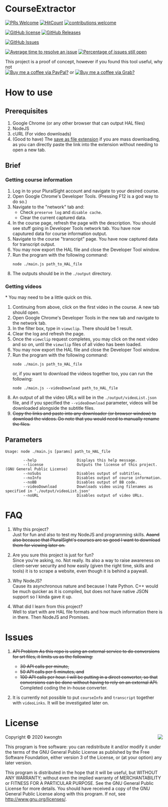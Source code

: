 # CourseExtractor
[![PRs Welcome](https://img.shields.io/badge/PRs-welcome-brightgreen.svg?style=flat-square)](http://makeapullrequest.com)
[![HitCount](http://hits.dwyl.com/kwongtn/CourseExtractor.svg)](http://hits.dwyl.com/kwongtn/CourseExtractor)
[![contributions welcome](https://img.shields.io/badge/contributions-welcome-brightgreen.svg?style=flat)](https://github.com/kwongtn/CourseExtractor/issues)

[![GitHub license](https://img.shields.io/badge/license-GPLv3-blue.svg)](https://raw.githubusercontent.com/kwongtn/CourseExtractor/LICENSE.MIT)
[![GitHub Releases](https://img.shields.io/github/release/kwongtn/CourseExtractor.svg)](https://github.com/kwongtn/CourseExtractor/releases)

[![GitHub Issues](https://img.shields.io/github/issues/kwongtn/CourseExtractor.svg)](http://github.com/kwongtn/CourseExtractor/issues)

[![Average time to resolve an issue](http://isitmaintained.com/badge/resolution/kwongtn/CourseExtractor.svg)](http://isitmaintained.com/project/kwongtn/CourseExtractor "Average time to resolve an issue")
[![Percentage of issues still open](http://isitmaintained.com/badge/open/kwongtn/CourseExtractor.svg)](http://isitmaintained.com/project/kwongtn/CourseExtractor "Percentage of issues still open")

This project is a proof of concept, however if you found this tool useful, why not  
[![Buy me a coffee via PayPal?](https://img.shields.io/badge/-Buy%20me%20a%20coffee%20via%20PayPal%3F-blue)](https://www.paypal.me/kwongtn)
or [![Buy me a coffee via Grab?](https://img.shields.io/badge/-Buy%20me%20a%20coffee%20via%20Grab%3F-brightgreen)](https://grab.onelink.me/2695613898?af_dp=grab%3A%2F%2Fopen%3FscreenType%3DTRANSFER%26method%3DQRCode%26pairingInfo%3DGPTransfere7564680797b4e32b1f2bb9ac17aa4cb)

# How to use
## Prerequisites
1. Google Chrome (or any other browser that can output HAL files)
1. NodeJS
1. cURL (For video downloads)
1. (Good to have) The [save as file extension](https://chrome.google.com/webstore/detail/save-as-file/iajmdojjjiapknggfnckblngginmjnbe) if you are mass downloading, as you can directly paste the link into the extension without needing to open a new tab.

## Brief
### Getting course information
1. Log in to your PluralSight account and navigate to your desired course.
1. Open Google Chrome's Developer Tools. (Pressing F12 is a god way to do so.)
1. Navigate to the "network" tab and:
    - Check `preserve log` and `disable cache`.
    - Clear the current captured data.
1. In the course page, refresh the page with the description. You should see stuff going in Developer Tools network tab. You have now caputured data for course information output.
1. Navigate to the course "transcript" page. You have now captured data for transcript output.
1. You may now export the HAL file and close the Developer Tool window.
1. Run the program with the following command: 
    ```
    node ./main.js path_to_HAL_file
    ```
1. The outputs should be in the `./output` directory.

### Getting videos
\* You may need to be a little quick on this.
1. Continuing from above, click on the first video in the course. A new tab should open.
1. Open Google Chrome's Developer Tools in the new tab and navigate to the network tab. 
1. In the filter box, type in `viewclip`. There should be 1 result.
1. Clear the log and refresh the page.
1. Once the `viewclip` request completes, you may click on the next video and so on, until the `viewclip` files of all video has been loaded.
1. You may now export the HAL file and close the Developer Tool window.
1. Run the program with the following command:
    ```
    node ./main.js path_to_HAL_file
    ```
    or, if you want to download the videos together too, you can run the following:
    ```
    node ./main.js --videoDownload path_to_HAL_file
    ```
1. An output of all the video URLs will be in the `./output/videoList.json` file, and if you specified the `--videoDownload` parameter, videos will be downloaded alongside the subtitle files.
1. <strike> Copy the links and paste into any downloader (or browser window) to download the videos. Do note that you would need to manually rename the files.</strike>


## Parameters
```
Usage: node ./main.js [params] path_to_HAL_file

        --help                  Displays this help message.
        --license               Outputs the license of this project. (GNU General Public License)
        --noSubs                Disables output of subtitles.
        --noInfo                Disables output of course information.
        --noBB                  Disables output of BB code.
        --videoDownload         Downloads video using filenames as specified in './output/videoList.json'
        --noURL                 Disables output of video URLs.

```

# FAQ
1. Why this project?\
    Just for fun and also to test my NodeJS and programming skills. <strike>Aaand also because that PluralSight's courses are so good I want to download them for viewing later on.</strike>

1. Are you sure this project is just for fun?\
    Since you're asking, no. Not really. Its also a way to raise awareness on client-server security and how easily (given the right time, skills and tools) it is to scrape a website, even though it is behind a paywall.

1. Why NodeJS?\
    Cause its asynchronous nature and because I hate Python. C++ would be much quicker as it is compiled, but does not have native JSON support so I kinda gave it up.

1. What did I learn from this project?\
    Well to start with are HAL file formats and how much information there is in there. Then NodeJS and Promises.

# Issues
1. <strike>API Problem
    As this repo is using an external service to do conversions for srt files, it limits us as the following:
    - 30 API calls per minute,
    - 50 API calls per 5 minutes, and
    - 100 API calls per hour.
    I will be putting in a direct converter, so that conversions can be done without having to rely on an external API. </strike>
    Completed coding the in-house converter.

1. It is currently not possible to put `courseInfo` and `transcript` together with `videoLinks`. It will be investigated later on.

# License
<img align="right" src="http://opensource.org/trademarks/opensource/OSI-Approved-License-100x137.png">

Copyright &copy; 2020 kwongtn

This program is free software: you can redistribute it and/or modify it under the terms of the GNU General Public License as published by the Free Software Foundation, either version 3 of the License, or (at your option) any later version.

This program is distributed in the hope that it will be useful, but WITHOUT ANY WARRANTY; without even the implied warranty of MERCHANTABILITY or FITNESS FOR A PARTICULAR PURPOSE.  See the GNU General Public License for more details.
You should have received a copy of the GNU General Public License along with this program.  If not, see <http://www.gnu.org/licenses/>.